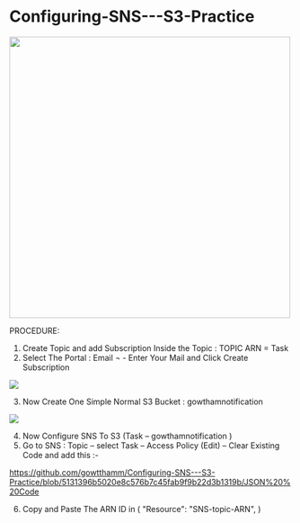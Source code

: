 # Configuring-SNS---S3-Practice

<img src="https://github.com/gowtthamm/Configuring-SNS---S3-Practice/blob/0d892994f71686de97a779dfe4d633942bec1c6e/SNS%20to%20S3.jpeg" width="500" height="500" />

PROCEDURE:
01.	Create Topic and add Subscription Inside  the Topic  : TOPIC  ARN  = Task
02.	Select The Portal  :  Email ¬ - Enter Your Mail and Click Create Subscription 

<img src="https://github.com/gowtthamm/Configuring-SNS---S3-Practice/blob/60fbede38a61a78fa57f92c0ce5a48b4c9501379/EMAIL.png"/>

03.	Now Create One Simple Normal S3 Bucket  :  gowthamnotification

<img src="https://github.com/gowtthamm/Configuring-SNS---S3-Practice/blob/4f2668619fc91694c9f10fee52a8a0e711a437d6/Notification.png"/>

04.	Now Configure SNS To S3 (Task – gowthamnotification  )
05.	Go to SNS : Topic – select Task – Access Policy  (Edit) – Clear  Existing Code and add this :-

 https://github.com/gowtthamm/Configuring-SNS---S3-Practice/blob/5131396b5020e8c576b7c45fab9f9b22d3b1319b/JSON%20%20Code

06. Copy and Paste The ARN ID  in  ( "Resource": "SNS-topic-ARN", )


